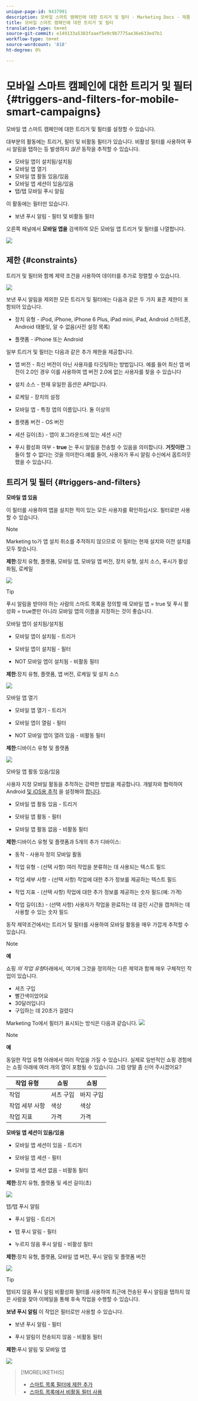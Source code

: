 ```yaml
---
unique-page-id: 9437991
description: 모바일 스마트 캠페인에 대한 트리거 및 필터 - Marketing Docs - 제품 설명서
title: 모바일 스마트 캠페인에 대한 트리거 및 필터
translation-type: tm+mt
source-git-commit: e149133a5383faaef5e9c9b7775ae36e633ed7b1
workflow-type: tm+mt
source-wordcount: '818'
ht-degree: 0%

---
```



# 모바일 스마트 캠페인에 대한 트리거 및 필터 {#triggers-and-filters-for-mobile-smart-campaigns}

모바일 앱 스마트 캠페인에 대한 트리거 및 필터를 설정할 수 있습니다.

대부분의 활동에는 트리거, 필터 및 비활동 필터가 있습니다. 비활성 필터를 사용하여 푸시 알림을 탭하는 등 발생하지 *않은* 동작을 추적할 수 있습니다.

* 모바일 앱이 설치됨/설치됨
* 모바일 앱 열기
* 모바일 앱 활동 있음/있음
* 모바일 앱 세션이 있음/있음
* 탭/탭 모바일 푸시 알림

이 활동에는 필터만 있습니다.

* 보낸 푸시 알림 - 필터 및 비활동 필터

오른쪽 패널에서 **모바일 앱을** 검색하여 모든 모바일 앱 트리거 및 필터를 나열합니다.

![](assets/image2015-8-12-17-3a25-3a18.png)

## 제한 {#constraints}

트리거 및 필터와 함께 제약 조건을 사용하여 데이터를 추가로 정렬할 수 있습니다.

![](assets/image2015-8-17-12-3a6-3a33.png)

보낸 푸시 알림을 제외한 모든 트리거 및 필터에는 다음과 같은 두 가지 표준 제한이 포함되어 있습니다.

* 장치 유형 - iPod, iPhone, iPhone 6 Plus, iPad mini, iPad, Android 스마트폰, Android 태블릿, 알 수 없음(사전 설정 목록)

* 플랫폼 - iPhone 또는 Android

일부 트리거 및 필터는 다음과 같은 추가 제한을 제공합니다.

* 앱 버전 - 최신 버전이 아닌 사용자를 타깃팅하는 방법입니다. 예를 들어 최신 앱 버전이 2.0인 경우 이를 사용하여 앱 버전 2.0에 없는 사용자를 찾을 수 있습니다

* 설치 소스 - 현재 유일한 옵션은 API입니다.

* 로케일 - 장치의 설정

* 모바일 앱 - 특정 앱의 이름입니다. 둘 이상의

* 플랫폼 버전 - OS 버전

* 세션 길이(초) - 앱이 포그라운드에 있는 세션 시간

* 푸시 활성화 여부 - **true** 는 푸시 알림을 전송할 수 있음을 의미합니다. **거짓이란** 그들이 할 수 없다는 것을 의미한다.예를 들어, 사용자가 푸시 알림 수신에서 옵트아웃했을 수 있습니다.

## 트리거 및 필터 {#triggers-and-filters}

**모바일 앱 있음**

이 필터를 사용하여 앱을 설치한 적이 있는 모든 사용자를 확인하십시오. 필터로만 사용할 수 있습니다.

>[!NOTE]
>
>Marketing to가 앱 설치 취소를 추적하지 않으므로 이 필터는 현재 설치와 이전 설치를 모두 찾습니다.

**제한**:장치 유형, 플랫폼, 모바일 앱, 모바일 앱 버전, 장치 유형, 설치 소스, 푸시가 활성화됨, 로케일

![](assets/image2015-8-21-13-3a33-3a54.png)

>[!TIP]
>
>푸시 알림을 받아야 하는 사람의 스마트 목록을 정의할 때 모바일 앱 = true 및 푸시 활성화 = true뿐만 아니라 모바일 앱의 이름을 지정하는 것이 좋습니다.

모바일 앱이 설치됨/설치됨

* 모바일 앱이 설치됨 - 트리거

* 모바일 앱이 설치됨 - 필터

* NOT 모바일 앱이 설치됨 - 비활동 필터

**제한**:장치 유형, 플랫폼, 앱 버전, 로케일 및 설치 소스

![](assets/image2015-8-17-13-3a11-3a3.png)

모바일 앱 열기

* 모바일 앱 열기 - 트리거

* 모바일 앱이 열림 - 필터

* NOT 모바일 앱이 열려 있음 - 비활동 필터

**제한**:디바이스 유형 및 플랫폼

![](assets/image2015-8-17-13-3a13-3a55.png)

모바일 앱 활동 있음/있음

사용자 지정 모바일 활동을 추적하는 강력한 방법을 제공합니다. 개발자와 협력하여 Android [및 iOS용 추적](http://developers.marketo.com/documentation/mobile/installation-instructions-on-android) 을 설정해야 [합니다](http://developers.marketo.com/documentation/mobile/installation-instructions-on-ios).

* 모바일 앱 활동 있음 - 트리거

* 모바일 앱 활동 - 필터

* 모바일 앱 활동 없음 - 비활동 필터

**제한**:디바이스 유형 및 플랫폼과 5개의 추가 디바이스:

* 동작 - 사용자 정의 모바일 활동

* 작업 유형 - (선택 사항) 여러 작업을 분류하는 데 사용되는 텍스트 필드

* 작업 세부 사항 - (선택 사항) 작업에 대한 추가 정보를 제공하는 텍스트 필드

* 작업 지표 - (선택 사항) 작업에 대한 추가 정보를 제공하는 숫자 필드(예: 가격)

* 작업 길이(초) - (선택 사항) 사용자가 작업을 완료하는 데 걸린 시간을 캡처하는 데 사용할 수 있는 숫자 필드

동작 제약조건에서는 트리거 및 필터를 사용하여 모바일 활동을 매우 가깝게 추적할 수 있습니다.

>[!NOTE]
>
>**예**
>
>쇼핑 *의 작업 유형*&#x200B;아래에서, 여기에 그것을 정의하는 다른 제약과 함께 매우 구체적인 작업이 있습니다.
>
>* 셔츠 구입
>  * 빨간색이었어요
>  * 30달러입니다
>  * 구입하는 데 20초가 걸렸다


Marketing To에서 필터가 표시되는 방식은 다음과 같습니다.   ![](assets/image2015-8-17-13-3a16-3a12.png)

>[!NOTE]
>
>**예**
>
>동일한 작업 유형 아래에서 여러 작업을 가질 수 있습니다. 실제로 일반적인 쇼핑 경험에는 쇼핑 아래에 여러 개의 열이 포함될 수 있습니다. 그럼 양말 좀 신어 주시겠어요?
>
>| 작업 유형 | 쇼핑 | 쇼핑 |
>|---|---|---|
>| 작업 | 셔츠 구입 | 바지 구입 |
>| 작업 세부 사항 | 색상 | 색상 |
>| 작업 지표 | 가격 | 가격 |


**모바일 앱 세션이 있음/있음**

* 모바일 앱 세션이 있음 - 트리거

* 모바일 앱 세션 - 필터

* 모바일 앱 세션 없음 - 비활동 필터

**제한**:장치 유형, 플랫폼 및 세션 길이(초)

![](assets/image2015-8-17-13-3a18-3a34.png)

탭/탭 푸시 알림

* 푸시 알림 - 트리거

* 탭 푸시 알림 - 필터

* 누르지 않음 푸시 알림 - 비활성 필터

**제한**:장치 유형, 플랫폼, 모바일 앱 버전, 푸시 알림 및 플랫폼 버전

![](assets/image2015-8-21-14-3a2-3a24.png)

>[!TIP]
>
>탭되지 않음 푸시 알림 비활성화 필터를 사용하여 최근에 전송된 푸시 알림을 탭하지 않은 사람을 찾아 이메일을 통해 후속 작업을 수행할 수 있습니다.

**보낸 푸시 알림** 이 작업은 필터로만 사용할 수 있습니다.

* 보낸 푸시 알림 - 필터

* 푸시 알림이 전송되지 않음 - 비활동 필터

**제한**:푸시 알림 및 모바일 앱

![](assets/image2015-8-21-14-3a3-3a50.png)

>[!MORELIKETHIS]
>
>* [스마트 목록 필터에 제한 추가](../../../../product-docs/core-marketo-concepts/smart-lists-and-static-lists/using-smart-lists/add-a-constraint-to-a-smart-list-filter.md)
>* [스마트 목록에서 비활동 필터 사용](../../../../product-docs/core-marketo-concepts/smart-lists-and-static-lists/using-smart-lists/use-inactivity-filters-in-a-smart-list.md)

